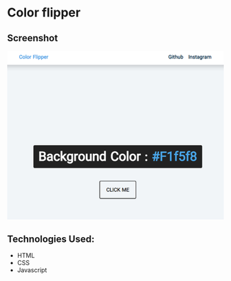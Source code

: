 # Color flipper

## Screenshot
![Screenshot](./screenshot.png)

## Technologies Used:
- HTML
- CSS
- Javascript
